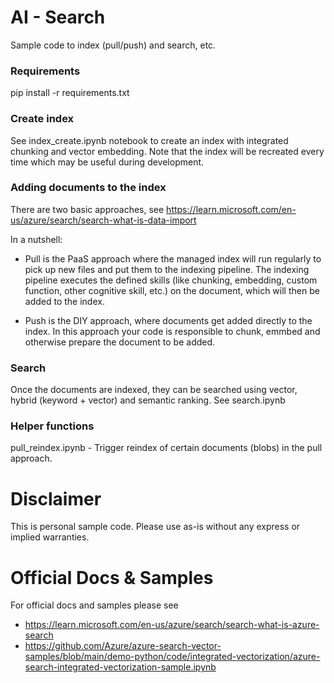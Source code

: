 # AI - Search 

Sample code to index (pull/push) and search, etc.

### Requirements
pip install -r requirements.txt

### Create index

See index_create.ipynb notebook to create an index with integrated chunking and vector embedding. 
Note that the index will be recreated every time which may be useful during development.

### Adding documents to the index

There are two basic approaches, see https://learn.microsoft.com/en-us/azure/search/search-what-is-data-import

In a nutshell:
- Pull is the PaaS approach where the managed index will run regularly to pick up new files and put them to the indexing pipeline. The indexing pipeline executes the defined skills (like chunking, embedding, custom function, other cognitive skill, etc.) on the document, which will then be added to the index.

- Push is the DIY approach, where documents get added directly to the index. In this approach your code is responsible to chunk, emmbed and otherwise prepare the document to be added.

### Search

Once the documents are indexed, they can be searched using vector, hybrid (keyword + vector) and semantic ranking.
See search.ipynb

### Helper functions

pull_reindex.ipynb - Trigger reindex of certain documents (blobs) in the pull approach.

# Disclaimer

This is personal sample code. Please use as-is without any express or implied warranties.

# Official Docs & Samples

For official docs and samples please see
- https://learn.microsoft.com/en-us/azure/search/search-what-is-azure-search
- https://github.com/Azure/azure-search-vector-samples/blob/main/demo-python/code/integrated-vectorization/azure-search-integrated-vectorization-sample.ipynb
